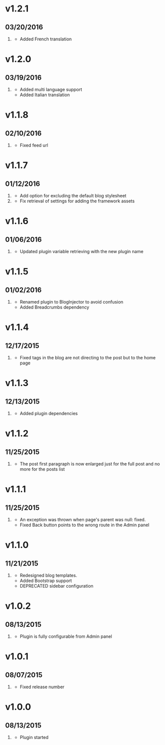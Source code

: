 # v1.2.1
## 03/20/2016

1. [](#improved)
    * Added French translation

# v1.2.0
## 03/19/2016

1. [](#improved)
    * Added multi language support
    * Added Italian translation

# v1.1.8
## 02/10/2016

1. [](#bugfix)
    * Fixed feed url

# v1.1.7
## 01/12/2016

1. [](#new)
    * Add option for excluding the default blog stylesheet
2. [](#bugfix)
    * Fix retrieval of settings for adding the framework assets

# v1.1.6
## 01/06/2016

1. [](#bugfix)
    * Updated plugin variable retrieving with the new plugin name

# v1.1.5
## 01/02/2016

1. [](#new)
    * Renamed plugin to BlogInjector to avoid confusion
    * Added Breadcrumbs dependency

# v1.1.4
## 12/17/2015

1. [](#bugfix)
    * Fixed tags in the blog are not directing to the post but to the home page

# v1.1.3
## 12/13/2015

1. [](#improved)
    * Added plugin dependencies

# v1.1.2
## 11/25/2015

1. [](#bugfix)
    * The post first paragraph is now enlarged just for the full post and no more for the posts list

# v1.1.1
## 11/25/2015

1. [](#bugfix)
    * An exception was thrown when page's parent was null: fixed.
    * Fixed Back button points to the wrong route in the Admin panel

# v1.1.0
## 11/21/2015

1. [](#improved)
    * Redesigned blog templates.
    * Added Bootstrap support
    * DEPRECATED sidebar configuration

# v1.0.2
## 08/13/2015

1. [](#improved)
    * Plugin is fully configurable from Admin panel

# v1.0.1
## 08/07/2015

1. [](#bugfix)
    * Fixed release number

# v1.0.0
## 08/13/2015

1. [](#new)
    * Plugin started
